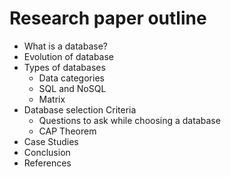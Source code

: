 # Research paper outline

- What is a database?
- Evolution of database
- Types of databases
  - Data categories
  - SQL and NoSQL
  - Matrix
- Database selection Criteria
  - Questions to ask while choosing a database
  - CAP Theorem
- Case Studies
- Conclusion
- References
